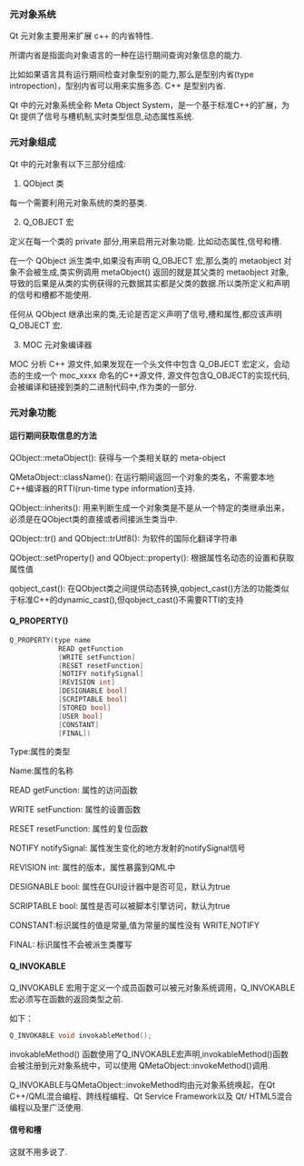 ### 元对象系统

Qt 元对象主要用来扩展 c++ 的内省特性.

所谓内省是指面向对象语言的一种在运行期间查询对象信息的能力.

比如如果语言具有运行期间检查对象型别的能力,那么是型别内省(type intropection)，型别内省可以用来实施多态. C++ 是型别内省.

Qt 中的元对象系统全称 Meta Object System，是一个基于标准C++的扩展，为 Qt 提供了信号与槽机制,实时类型信息,动态属性系统.


### 元对象组成

Qt 中的元对象有以下三部分组成:

1.  QObject 类

每一个需要利用元对象系统的类的基类.

2.  Q_OBJECT 宏

定义在每一个类的 private 部分,用来启用元对象功能. 比如动态属性,信号和槽.

在一个 QObject 派生类中,如果没有声明 Q_OBJECT 宏,那么类的 metaobject 对象不会被生成,类实例调用 metaObject() 返回的就是其父类的 metaobject 对象,
导致的后果是从类的实例获得的元数据其实都是父类的数据.所以类所定义和声明的信号和槽都不能使用.

任何从 QObject 继承出来的类,无论是否定义声明了信号,槽和属性,都应该声明 Q_OBJECT   宏.

3. MOC 元对象编译器

MOC 分析 C++ 源文件,如果发现在一个头文件中包含 Q_OBJECT 宏定义，会动态的生成一个 moc_xxxx 命名的C++源文件,
源文件包含Q_OBJECT的实现代码,会被编译和链接到类的二进制代码中,作为类的一部分.

### 元对象功能

#### 运行期间获取信息的方法

QObject::metaObject(): 获得与一个类相关联的 meta-object

QMetaObject::className(): 在运行期间返回一个对象的类名，不需要本地C++编译器的RTTI(run-time type information)支持.

QObject::inherits(): 用来判断生成一个对象类是不是从一个特定的类继承出来，必须是在QObject类的直接或者间接派生类当中.

QObject::tr() and QObject::trUtf8(): 为软件的国际化翻译字符串

QObject::setProperty() and QObject::property(): 根据属性名动态的设置和获取属性值

 qobject_cast(): 在QObject类之间提供动态转换,qobject_cast()方法的功能类似于标准C++的dynamic_cast(),但qobject_cast()不需要RTTI的支持

#### Q_PROPERTY()

```c++
Q_PROPERTY(type name
            READ getFunction
            [WRITE setFunction]
            [RESET resetFunction]
            [NOTIFY notifySignal]
            [REVISION int]
            [DESIGNABLE bool]
            [SCRIPTABLE bool]
            [STORED bool]
            [USER bool]
            [CONSTANT]
            [FINAL])
```

Type:属性的类型

Name:属性的名称

READ getFunction: 属性的访问函数

WRITE setFunction: 属性的设置函数

RESET resetFunction: 属性的复位函数

NOTIFY notifySignal: 属性发生变化的地方发射的notifySignal信号

REVISION int: 属性的版本，属性暴露到QML中

DESIGNABLE bool: 属性在GUI设计器中是否可见，默认为true

SCRIPTABLE bool: 属性是否可以被脚本引擎访问，默认为true

CONSTANT:标识属性的值是常量,值为常量的属性没有 WRITE,NOTIFY

FINAL: 标识属性不会被派生类覆写

#### Q_INVOKABLE

Q_INVOKABLE 宏用于定义一个成员函数可以被元对象系统调用，Q_INVOKABLE宏必须写在函数的返回类型之前.

如下：
```c++
Q_INVOKABLE void invokableMethod();
```

invokableMethod() 函数使用了Q_INVOKABLE宏声明,invokableMethod()函数会被注册到元对象系统中，可以使用 QMetaObject::invokeMethod()调用.

Q_INVOKABLE与QMetaObject::invokeMethod均由元对象系统唤起，在Qt C++/QML混合编程、跨线程编程、Qt Service Framework以及 Qt/ HTML5混合编程以及里广泛使用.

#### 信号和槽

这就不用多说了.


